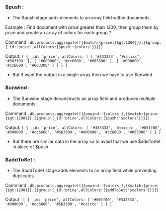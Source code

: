 ### $push :

- The $push stage adds elements to an array field within documents.

Example : Find document with price greater than 1200, then group them by price and create an array of colors for each group ?

Command : `db.products.aggregate([{$match:{price:{$gt:1200}}},{$group:{_id:'price',allColors:{$push:'$colors'}}}])`

Output: `[
  {
    _id: 'price',
    allColors: [
      [ '#333333', '#cccccc', '#00ff00' ],
      [ '#000000', '#cc6600', '#663300' ],
      [ '#000000', '#cc6600', '#663300' ]
    ]
  }
]`

- But If want the output in a single array then we have to use $unwind 

### $unwind :

- The $unwind stage deconstructs an array field and produces multiple documents.

Command : `db.products.aggregate([{$unwind:'$colors'},{$match:{price:{$gt:1200}}},{$group:{_id:'price',allColors:{$push:'$colors'}}}])`

Output: `[
  {
    _id: 'price',
    allColors: [
      '#333333', '#cccccc',
      '#00ff00', '#000000',
      '#cc6600', '#663300',
      '#000000', '#cc6600',
      '#663300'
    ]
  }
]`

- But there are similar data in the array so to avoid that we use $addToSet in place of $push

### $addToSet :

- The $addToSet stage adds elements to an array field while preventing duplicates

Command : `db.products.aggregate([{$unwind:'$colors'},{$match:{price:{$gt:1200}}},{$group:{_id:'price',allColors:{$addToSet:'$colors'}}}])`

Output : `[
  {
    _id: 'price',
    allColors: [
      '#00ff00',
      '#333333',
      '#000000',
      '#cc6600',
      '#663300',
      '#cccccc'
    ]
  }
]`


